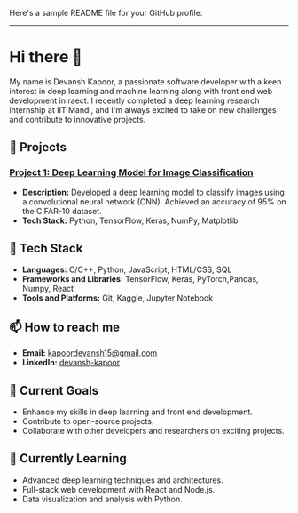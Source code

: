 Here's a sample README file for your GitHub profile:

---

# Hi there 👋

My name is Devansh Kapoor, a passionate software developer with a keen interest in deep learning and machine learning along with front end web development in raect. I recently completed a deep learning research internship at IIT Mandi, and I'm always excited to take on new challenges and contribute to innovative projects.

## 🔭 Projects

### [Project 1: Deep Learning Model for Image Classification](https://github.com/yourusername/project1)
- **Description:** Developed a deep learning model to classify images using a convolutional neural network (CNN). Achieved an accuracy of 95% on the CIFAR-10 dataset.
- **Tech Stack:** Python, TensorFlow, Keras, NumPy, Matplotlib


## 🌱 Tech Stack
- **Languages:** C/C++, Python, JavaScript, HTML/CSS, SQL
- **Frameworks and Libraries:** TensorFlow, Keras, PyTorch,Pandas, Numpy, React
- **Tools and Platforms:** Git, Kaggle, Jupyter Notebook

## 📫 How to reach me
- **Email:** kapoordevansh15@gmail.com
- **LinkedIn:** [devansh-kapoor]([https://www.linkedin.com/in/yourprofile](https://www.linkedin.com/in/devansh-kapoor-819b29256/))

## 🚀 Current Goals
- Enhance my skills in deep learning and front end development.
- Contribute to open-source projects.
- Collaborate with other developers and researchers on exciting projects.

## 🧠 Currently Learning
- Advanced deep learning techniques and architectures.
- Full-stack web development with React and Node.js.
- Data visualization and analysis with Python.
